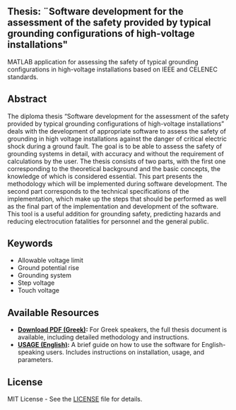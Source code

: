 ## Thesis: ¨Software development for the assessment of the safety provided by typical grounding configurations of high-voltage installations"

MATLAB application for assessing the safety of typical grounding configurations in high-voltage installations based on IEEE and CELENEC standards.

## Abstract
The diploma thesis “Software development for the assessment of the safety provided by typical grounding configurations of high-voltage installations” deals with the development of appropriate software to assess the safety of grounding in high voltage installations against the danger of critical electric shock during a ground fault. The goal is to be able to assess the safety of grounding systems in detail, with accuracy and without the requirement of calculations by the user. The thesis consists of two parts, with the first one corresponding to the theoretical background and the basic concepts, the knowledge of which is considered essential. This part presents the methodology which will be implemented during software development. The second part corresponds to the technical specifications of the implementation, which make up the steps that should be performed as well as the final part of the implementation and development of the software. This tool is a useful addition for grounding safety, predicting hazards and reducing electrocution fatalities for personnel and the general public.

## Keywords
- Allowable voltage limit
- Ground potential rise
- Grounding system
- Step voltage
- Touch voltage

## Available Resources

- **[Download PDF (Greek)](Usage/Thesis_Vasileios_Charalampakis.pdf):** For Greek speakers, the full thesis document is available, including detailed methodology and instructions.
- **[USAGE (English)](Usage/Usage.md):** A brief guide on how to use the software for English-speaking users. Includes instructions on installation, usage, and parameters.

## License
MIT License -  See the [LICENSE](LICENSE) file for details.
